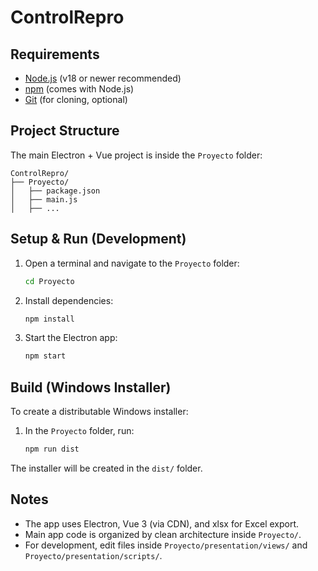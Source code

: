 # ControlRepro

## Requirements

- [Node.js](https://nodejs.org/) (v18 or newer recommended)
- [npm](https://www.npmjs.com/) (comes with Node.js)
- [Git](https://git-scm.com/) (for cloning, optional)

## Project Structure

The main Electron + Vue project is inside the `Proyecto` folder:

```
ControlRepro/
├── Proyecto/
│   ├── package.json
│   ├── main.js
│   ├── ...
```

## Setup & Run (Development)

1. Open a terminal and navigate to the `Proyecto` folder:

   ```sh
   cd Proyecto
   ```

2. Install dependencies:

   ```sh
   npm install
   ```

3. Start the Electron app:

   ```sh
   npm start
   ```

## Build (Windows Installer)

To create a distributable Windows installer:

1. In the `Proyecto` folder, run:

   ```sh
   npm run dist
   ```

The installer will be created in the `dist/` folder.

## Notes

- The app uses Electron, Vue 3 (via CDN), and xlsx for Excel export.
- Main app code is organized by clean architecture inside `Proyecto/`.
- For development, edit files inside `Proyecto/presentation/views/` and `Proyecto/presentation/scripts/`.